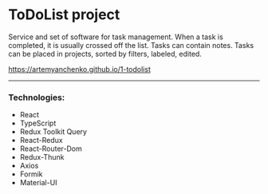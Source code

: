 # ToDoList project

Service and set of software for task management. When a task is completed, it is usually crossed off the list. Tasks can contain notes. Tasks can be placed in projects, sorted by filters, labeled, edited.

https://artemyanchenko.github.io/1-todolist

---

### Technologies:
- React
- TypeScript
- Redux Toolkit Query
- React-Redux
- React-Router-Dom
- Redux-Thunk
- Axios
- Formik
- Material-UI
